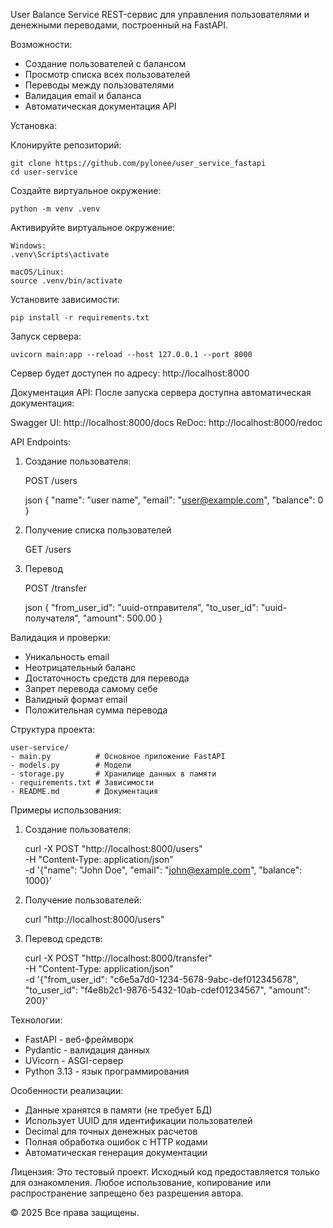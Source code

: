 User Balance Service
REST-сервис для управления пользователями и денежными переводами, построенный на FastAPI.

Возможности:
- Создание пользователей с балансом
- Просмотр списка всех пользователей
- Переводы между пользователями
- Валидация email и баланса
- Автоматическая документация API

Установка:

Клонируйте репозиторий:

    git clone https://github.com/pylonee/user_service_fastapi
    cd user-service

Создайте виртуальное окружение:

    python -m venv .venv

Активируйте виртуальное окружение:

    Windows:
    .venv\Scripts\activate

    macOS/Linux:
    source .venv/bin/activate

Установите зависимости:

    pip install -r requirements.txt

Запуск сервера:

    uvicorn main:app --reload --host 127.0.0.1 --port 8000

Сервер будет доступен по адресу: http://localhost:8000

Документация API:
После запуска сервера доступна автоматическая документация:

Swagger UI: http://localhost:8000/docs
ReDoc: http://localhost:8000/redoc

API Endpoints:
1. Создание пользователя:


    POST /users

    json
    {
    "name": "user name",
    "email": "user@example.com",
    "balance": 0
    }

2. Получение списка пользователей


    GET /users

3. Перевод


    POST /transfer

    json
    {
     "from_user_id": "uuid-отправителя",
     "to_user_id": "uuid-получателя", 
     "amount": 500.00
    }

Валидация и проверки:
- Уникальность email
- Неотрицательный баланс
- Достаточность средств для перевода
- Запрет перевода самому себе
- Валидный формат email
- Положительная сумма перевода

Структура проекта:

    user-service/
    - main.py          # Основное приложение FastAPI 
    - models.py        # Модели
    - storage.py       # Хранилище данных в памяти
    - requirements.txt # Зависимости
    - README.md        # Документация

Примеры использования:

1. Создание пользователя:

    curl -X POST "http://localhost:8000/users" \
    -H "Content-Type: application/json" \
    -d '{"name": "John Doe", "email": "john@example.com", "balance": 1000}'

2. Получение пользователей:

    curl "http://localhost:8000/users"

3. Перевод средств:


      curl -X POST "http://localhost:8000/transfer" \
      -H "Content-Type: application/json" \
      -d '{"from_user_id": "c6e5a7d0-1234-5678-9abc-def012345678", 
        "to_user_id": "f4e8b2c1-9876-5432-10ab-cdef01234567", 
        "amount": 200}'

Технологии:
- FastAPI - веб-фреймворк
- Pydantic - валидация данных
- UVicorn - ASGI-сервер
- Python 3.13 - язык программирования

Особенности реализации:
- Данные хранятся в памяти (не требует БД)
- Использует UUID для идентификации пользователей
- Decimal для точных денежных расчетов
- Полная обработка ошибок с HTTP кодами
- Автоматическая генерация документации


Лицензия:
Это тестовый проект. Исходный код предоставляется только для ознакомления.
Любое использование, копирование или распространение запрещено без разрешения автора.

© 2025 Все права защищены.
